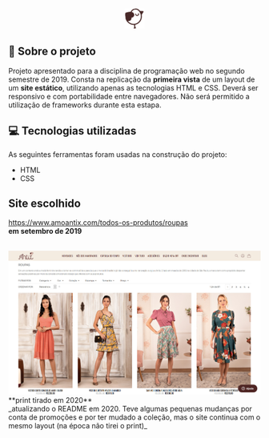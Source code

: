 <h3 align="center">
    <img width="40px" src="/icon.png">
   

## 🌸 Sobre o projeto

Projeto apresentado para a disciplina de programação web no segundo semestre de 2019.
Consta na replicação da **primeira vista** de um layout de um **site estático**, utilizando apenas as tecnologias HTML e CSS. Deverá ser responsivo e com portabilidade entre navegadores.
Não será permitido a utilização de frameworks durante esta estapa.


## 💻 Tecnologias utilizadas
As seguintes ferramentas foram usadas na construção do projeto:
- HTML
- CSS


## Site escolhido
https://www.amoantix.com/todos-os-produtos/roupas <br>
**em setembro de 2019** 

<br>
<img width="600px" src="tel.jpg">
**print tirado em 2020** <br>
_atualizando o README em 2020. Teve algumas pequenas mudanças por conta de promoções e por ter mudado a coleção, mas o site continua com o mesmo layout (na época não tirei o print)_


